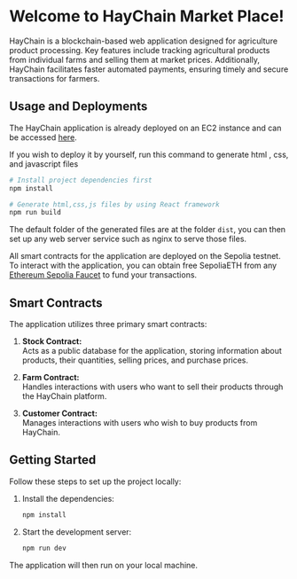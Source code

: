 # Welcome to HayChain Market Place!

HayChain is a blockchain-based web application designed for agriculture product processing. Key features include tracking agricultural products from individual farms and selling them at market prices. Additionally, HayChain facilitates faster automated payments, ensuring timely and secure transactions for farmers.

## Usage and Deployments

The HayChain application is already deployed on an EC2 instance and can be accessed [here](http://ec2-54-254-88-202.ap-southeast-1.compute.amazonaws.com/).

If you wish to deploy it by yourself,
run this command to generate html , css, and javascript files
```bash
# Install project dependencies first
npm install

# Generate html,css,js files by using React framework
npm run build
```
The default folder of the generated files are at the folder `dist`, you can then set up any web server service such as nginx to serve those files.

All smart contracts for the application are deployed on the Sepolia testnet. To interact with the application, you can obtain free SepoliaETH from any [Ethereum Sepolia Faucet](https://cloud.google.com/application/web3/faucet/ethereum/sepolia) to fund your transactions.

## Smart Contracts

The application utilizes three primary smart contracts:

1. **Stock Contract:**  
   Acts as a public database for the application, storing information about products, their quantities, selling prices, and purchase prices.

2. **Farm Contract:**  
   Handles interactions with users who want to sell their products through the HayChain platform.

3. **Customer Contract:**  
   Manages interactions with users who wish to buy products from HayChain.

## Getting Started

Follow these steps to set up the project locally:

1. Install the dependencies:  
   ```bash
   npm install
   ```

2. Start the development server:  
   ```bash
   npm run dev
   ```

The application will then run on your local machine.
